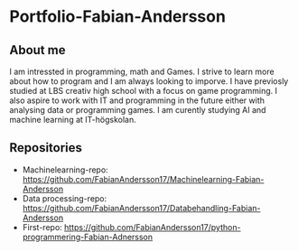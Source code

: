 # Portfolio-Fabian-Andersson

## About me
I am intressted in programming, math and Games. I strive to learn more about how to program and I am always looking to imporve. I have previosly studied at LBS creativ high school
with a focus on game programming. I also aspire to work with IT and programming in the future either with analysing data or programming games. I am curently studying AI and machine learning at IT-högskolan.


## Repositories
- Machinelearning-repo: https://github.com/FabianAndersson17/Machinelearning-Fabian-Andersson
- Data processing-repo: https://github.com/FabianAndersson17/Databehandling-Fabian-Andersson
- First-repo: https://github.com/FabianAndersson17/python-programmering-Fabian-Adnersson
